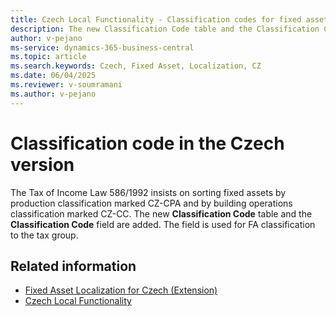 ```yaml
---
title: Czech Local Functionality - Classification codes for fixed assets 
description: The new Classification Code table and the Classification Code field are added. The field is used for FA classification to the tax group.
author: v-pejano
ms-service: dynamics-365-business-central
ms.topic: article
ms.search.keywords: Czech, Fixed Asset, Localization, CZ
ms.date: 06/04/2025
ms.reviewer: v-soumramani
ms.author: v-pejano
---
```


# Classification code in the Czech version

The Tax of Income Law 586/1992 insists on sorting fixed assets by production classification marked CZ-CPA and by building operations classification marked CZ-CC. The new **Classification Code** table and the **Classification Code** field are added. The field is used for FA classification to the tax group.

## Related information

- [Fixed Asset Localization for Czech (Extension)](ui-extensions-fixed-asset-localization-cz.md)  
- [Czech Local Functionality](czech-local-functionality.md)  
